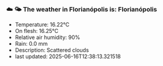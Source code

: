 ### ☁️ 🌤️  The weather in Florianópolis is: Florianópolis

- Temperature: 16.22°C
- On flesh: 16.25°C
- Relative air humidity: 90%
- Rain: 0.0 mm
- Description: Scattered clouds
- last updated: 2025-06-16T12:38:13.321518

